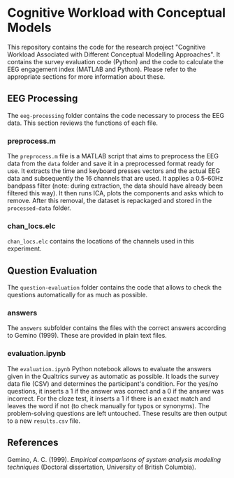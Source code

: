 # Cognitive Workload with Conceptual Models
This repository contains the code for the research project "Cognitive Workload Associated with Different Conceptual Modelling Approaches". It contains the survey evaluation code (Python) and the code to calculate the EEG engagement index (MATLAB and Python). Please refer to the appropriate sections for more information about these.

## EEG Processing
The `eeg-processing` folder contains the code necessary to process the EEG data. This section reviews the functions of each file.

### preprocess.m
The `preprocess.m` file is a MATLAB script that aims to preprocess the EEG data from the `data` folder and save it in a preprocessed format ready for use. It extracts the time and keyboard presses vectors and the actual EEG data and subsequently the 16 channels that are used. It applies a 0.5-60Hz bandpass filter (note: during extraction, the data should have already been filtered this way). It then runs ICA, plots the components and asks which to remove. After this removal, the dataset is repackaged and stored in the `processed-data` folder.

### chan_locs.elc
`chan_locs.elc` contains the locations of the channels used in this experiment.

## Question Evaluation
The `question-evaluation` folder contains the code that allows to check the questions automatically for as much as possible.

### answers
The `answers` subfolder contains the files with the correct answers according to Gemino (1999). These are provided in plain text files.

### evaluation.ipynb
The `evaluation.ipynb` Python notebook allows to evaluate the answers given in the Qualtrics survey as automatic as possible. It loads the survey data file (CSV) and determines the participant's condition. For the yes/no questions, it inserts a 1 if the answer was correct and a 0 if the answer was incorrect. For the cloze test, it inserts a 1 if there is an exact match and leaves the word if not (to check manually for typos or synonyms). The problem-solving questions are left untouched. These results are then output to a new `results.csv` file.

## References
Gemino, A. C. (1999). _Empirical comparisons of system analysis modeling techniques_ (Doctoral dissertation, University of British Columbia).
